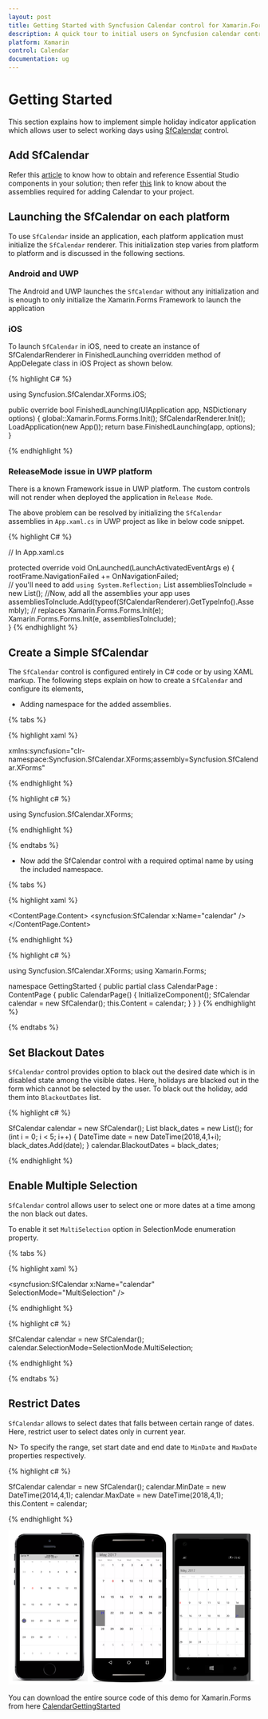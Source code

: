 ```yaml
---
layout: post
title: Getting Started with Syncfusion Calendar control for Xamarin.Forms
description: A quick tour to initial users on Syncfusion calendar control for Xamarin.Forms platform
platform: Xamarin
control: Calendar
documentation: ug
---
```


# Getting Started

This section explains how to implement simple holiday indicator application which allows user to select working days using [SfCalendar](https://help.syncfusion.com/cr/xamarin/Syncfusion.SfCalendar.XForms~Syncfusion.SfCalendar.XForms.SfCalendar.html) control.

## Add SfCalendar

Refer this [article](https://help.syncfusion.com/xamarin/introduction/download-and-installation) to know how to obtain and reference Essential Studio components in your solution; then refer [this](https://help.syncfusion.com/xamarin/introduction/control-dependencies#sfchart) link to know about the assemblies required for adding Calendar to your project.

## Launching the SfCalendar on each platform

To use `SfCalendar` inside an application, each platform application must initialize the `SfCalendar` renderer. This initialization step varies from platform to platform and is discussed in the following sections.

### Android and  UWP

The Android and UWP launches the `SfCalendar` without any initialization and is enough to only initialize the Xamarin.Forms Framework to launch the application

### iOS

To launch `SfCalendar` in iOS, need to create an instance of SfCalendarRenderer in FinishedLaunching overridden method of AppDelegate class in iOS Project as shown below.

{% highlight C# %}

using Syncfusion.SfCalendar.XForms.iOS;

public override bool FinishedLaunching(UIApplication app, NSDictionary options)
{
	global::Xamarin.Forms.Forms.Init();
	SfCalendarRenderer.Init();
	LoadApplication(new App());
	return base.FinishedLaunching(app, options);
}

{% endhighlight %}

### ReleaseMode issue in UWP platform

There is a known Framework issue in UWP platform. The custom controls will not render when deployed the application in `Release Mode`.

The above problem can be resolved by initializing the `SfCalendar` assemblies in `App.xaml.cs` in UWP project as like in below code snippet.

{% highlight C# %}

// In App.xaml.cs

protected override void OnLaunched(LaunchActivatedEventArgs e)
{
	rootFrame.NavigationFailed += OnNavigationFailed;	
	// you'll need to add `using System.Reflection;`
	List<Assembly> assembliesToInclude = new List<Assembly>();
	//Now, add all the assemblies your app uses
	assembliesToInclude.Add(typeof(SfCalendarRenderer).GetTypeInfo().Assembly);
	// replaces Xamarin.Forms.Forms.Init(e);        
	Xamarin.Forms.Forms.Init(e, assembliesToInclude);  
}
{% endhighlight %}

## Create a Simple SfCalendar

The `SfCalendar` control is configured entirely in C# code or by using XAML markup. The following steps explain on how to create a `SfCalendar` and configure its elements,

* Adding namespace for the added assemblies. 

{% tabs %}

{% highlight xaml %}

xmlns:syncfusion="clr-namespace:Syncfusion.SfCalendar.XForms;assembly=Syncfusion.SfCalendar.XForms"
	
{% endhighlight %}

{% highlight c# %}

using Syncfusion.SfCalendar.XForms;

{% endhighlight %}

{% endtabs %}

* Now add the SfCalendar control with a required optimal name by using the included namespace.

{% tabs %}

{% highlight xaml %}

<?xml version="1.0" encoding="utf-8"?>
<ContentPage xmlns="http://xamarin.com/schemas/2014/forms" xmlns:x="http://schemas.microsoft.com/winfx/2009/xaml"
xmlns:local="clr-namespace:GettingStarted" 
xmlns:syncfusion="clr-namespace:Syncfusion.SfCalendar.XForms;assembly=Syncfusion.SfCalendar.XForms"
x:Class="GettingStarted.CalendarPage">
<ContentPage.Content>
 <syncfusion:SfCalendar x:Name="calendar" />	
</ContentPage.Content>
</ContentPage>
	
{% endhighlight %}

{% highlight c# %}

using Syncfusion.SfCalendar.XForms;
using Xamarin.Forms;

namespace GettingStarted
{
public partial class CalendarPage : ContentPage
{
	public CalendarPage()
	{
		InitializeComponent();
		SfCalendar calendar = new SfCalendar();
		this.Content = calendar;
	}
}
}
{% endhighlight %}

{% endtabs %}

## Set Blackout Dates

`SfCalendar` control provides option to black out the desired date which is in disabled state among the visible dates. Here, holidays are blacked out in the form which cannot be selected by the user. To black out the holiday, add them into `BlackoutDates` list. 

{% highlight c# %}

SfCalendar  calendar = new SfCalendar();
List<DateTime> black_dates = new List<DateTime>();
for (int i = 0; i < 5; i++)
{
	DateTime date = new DateTime(2018,4,1+i);
	black_dates.Add(date);
}
calendar.BlackoutDates = black_dates;

{% endhighlight %}

## Enable Multiple Selection

`SfCalendar` control allows user to select one or more dates at a time among the non black out dates.

To enable it set `MultiSelection` option in SelectionMode enumeration property.

{% tabs %}

{% highlight xaml %}

<syncfusion:SfCalendar x:Name="calendar" SelectionMode="MultiSelection" />

{% endhighlight %}

{% highlight c# %}

SfCalendar calendar = new SfCalendar();
calendar.SelectionMode=SelectionMode.MultiSelection;

{% endhighlight %}

{% endtabs %}

## Restrict Dates

`SfCalendar` allows to select dates that falls between certain range of dates. Here, restrict user to select dates only in current year.

N> To specify the range, set start date and end date to `MinDate` and `MaxDate` properties respectively.

{% highlight c# %}

SfCalendar  calendar = new SfCalendar();
calendar.MinDate = new DateTime(2014,4,1);
calendar.MaxDate = new DateTime(2018,4,1);
this.Content = calendar;
	
{% endhighlight %}


![Resrict Dates](images/xamarin.forms-calendar-Getting-started.png)

You can download the entire source code of this demo for Xamarin.Forms from
here [CalendarGettingStarted](https://github.com/SyncfusionExamples/xamarin-calendar-getting-started)
